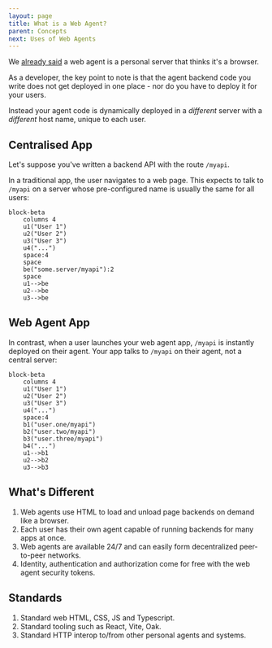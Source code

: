 ```yaml
---
layout: page
title: What is a Web Agent?
parent: Concepts
next: Uses of Web Agents
---
```

We [already said](../../start) a web agent is a personal server that thinks it's a browser.

As a developer, the key point to note is that the agent backend code you write does
not get deployed in one place - nor do you have to deploy it for your users.

Instead your agent code is dynamically deployed in a _different_ server with a _different_
host name, unique to each user.

## Centralised App
Let's suppose you've written a backend API with the route `/myapi`.

In a traditional app, the user navigates to a web page. This expects to talk to `/myapi` on a server
whose pre-configured name is usually the same for all users:

```mermaid
block-beta
    columns 4
    u1("User 1")
    u2("User 2")
    u3("User 3")
    u4("...")
    space:4
    space
    be("some.server/myapi"):2
    space
    u1-->be
    u2-->be
    u3-->be
```

## Web Agent App
In contrast, when a user launches your web agent app, `/myapi` is instantly deployed on their agent. Your app talks
to `/myapi` on their agent, not a central server:

```mermaid
block-beta
    columns 4
    u1("User 1")
    u2("User 2")
    u3("User 3")
    u4("...")
    space:4
    b1("user.one/myapi")
    b2("user.two/myapi")
    b3("user.three/myapi")
    b4("...")
    u1-->b1
    u2-->b2
    u3-->b3
```
## What's Different

1. Web agents use HTML to load and unload page backends on demand like a browser.
2. Each user has their own agent capable of running backends for many apps at once.
3. Web agents are available 24/7 and can easily form decentralized peer-to-peer networks.
4. Identity, authentication and authorization come for free with the web agent security tokens.

## Standards

1. Standard web HTML, CSS, JS and Typescript.
2. Standard tooling such as React, Vite, Oak.
3. Standard HTTP interop to/from other personal agents and systems.
